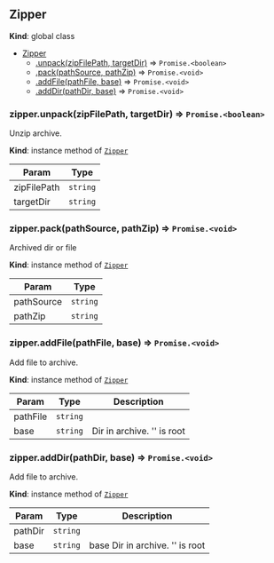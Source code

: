 <a name="Zipper"></a>

## Zipper
**Kind**: global class  

* [Zipper](#Zipper)
    * [.unpack(zipFilePath, targetDir)](#Zipper+unpack) ⇒ <code>Promise.&lt;boolean&gt;</code>
    * [.pack(pathSource, pathZip)](#Zipper+pack) ⇒ <code>Promise.&lt;void&gt;</code>
    * [.addFile(pathFile, base)](#Zipper+addFile) ⇒ <code>Promise.&lt;void&gt;</code>
    * [.addDir(pathDir, base)](#Zipper+addDir) ⇒ <code>Promise.&lt;void&gt;</code>

<a name="Zipper+unpack"></a>

### zipper.unpack(zipFilePath, targetDir) ⇒ <code>Promise.&lt;boolean&gt;</code>
Unzip archive.

**Kind**: instance method of [<code>Zipper</code>](#Zipper)  

| Param | Type |
| --- | --- |
| zipFilePath | <code>string</code> | 
| targetDir | <code>string</code> | 

<a name="Zipper+pack"></a>

### zipper.pack(pathSource, pathZip) ⇒ <code>Promise.&lt;void&gt;</code>
Archived dir or file

**Kind**: instance method of [<code>Zipper</code>](#Zipper)  

| Param | Type |
| --- | --- |
| pathSource | <code>string</code> | 
| pathZip | <code>string</code> | 

<a name="Zipper+addFile"></a>

### zipper.addFile(pathFile, base) ⇒ <code>Promise.&lt;void&gt;</code>
Add file to archive.

**Kind**: instance method of [<code>Zipper</code>](#Zipper)  

| Param | Type | Description |
| --- | --- | --- |
| pathFile | <code>string</code> |  |
| base | <code>string</code> | Dir in archive. ''  is root |

<a name="Zipper+addDir"></a>

### zipper.addDir(pathDir, base) ⇒ <code>Promise.&lt;void&gt;</code>
Add file to archive.

**Kind**: instance method of [<code>Zipper</code>](#Zipper)  

| Param | Type | Description |
| --- | --- | --- |
| pathDir | <code>string</code> |  |
| base | <code>string</code> | base Dir in archive. ''  is root |

